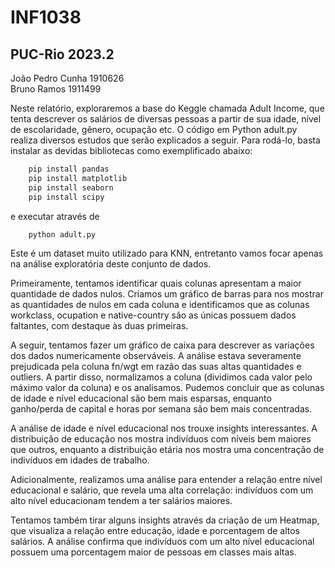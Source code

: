 # INF1038
## PUC-Rio 2023.2

João Pedro Cunha 1910626    
Bruno Ramos 1911499

Neste relatório, exploraremos a base do Keggle chamada Adult Income, que tenta descrever os salários
de diversas pessoas a partir de sua idade, nível de escolaridade, gênero, ocupação etc. O código em 
Python adult.py realiza diversos estudos que serão explicados a seguir. Para rodá-lo, basta instalar 
as devidas bibliotecas como exemplificado abaixo:

```bash
    pip install pandas
    pip install matplotlib
    pip install seaborn
    pip install scipy
```

e executar através de 

```bash
    python adult.py
```


Este é um dataset muito utilizado para KNN, entretanto vamos focar apenas na análise exploratória 
deste conjunto de dados.

Primeiramente, tentamos identificar quais colunas apresentam a maior quantidade de dados nulos.
Criamos um gráfico de barras para nos mostrar as quantidades de nulos em cada coluna e identificamos
que as colunas workclass, ocupation e native-country são as únicas possuem dados faltantes, com destaque
às duas primeiras.

A seguir, tentamos fazer um gráfico de caixa para descrever as variações dos dados numericamente observáveis.
A análise estava severamente prejudicada pela coluna fn/wgt em razão das suas altas quantidades e outliers. A partir disso, normalizamos a coluna (dividimos cada valor pelo máximo valor da coluna) e os analisamos.
Pudemos concluir que as colunas de idade e nível educacional são bem mais esparsas, enquanto ganho/perda de capital
e horas por semana são bem mais concentradas.

A análise de idade e nível educacional nos trouxe insights interessantes. A distribuição de educação nos mostra
indivíduos com níveis bem maiores que outros, enquanto a distribuição etária nos mostra uma concentração de 
indivíduos em idades de trabalho.

Adicionalmente, realizamos uma análise para entender a relação entre nível educacional e salário, que revela 
uma alta correlação: indivíduos com um alto nível educacionam tendem a ter salários maiores.

Tentamos também tirar alguns insights através da criação de um Heatmap, que visualiza a relação entre
educação, idade e porcentagem de altos salários. A análise confirma que indivíduos com um alto nível educacional
possuem uma porcentagem maior de pessoas em classes mais altas.



